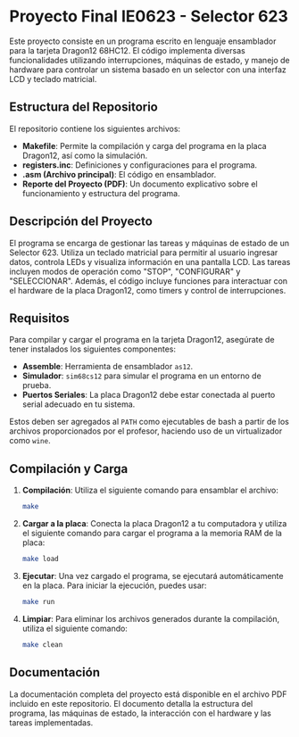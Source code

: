 # Proyecto Final IE0623 - Selector 623

Este proyecto consiste en un programa escrito en lenguaje ensamblador para la tarjeta Dragon12 68HC12. El código implementa diversas funcionalidades utilizando interrupciones, máquinas de estado, y manejo de hardware para controlar un sistema basado en un selector con una interfaz LCD y teclado matricial.

## Estructura del Repositorio

El repositorio contiene los siguientes archivos:

- **Makefile**: Permite la compilación y carga del programa en la placa Dragon12, así como la simulación.
- **registers.inc**: Definiciones y configuraciones para el programa.
- **.asm (Archivo principal)**: El código en ensamblador.
- **Reporte del Proyecto (PDF)**: Un documento explicativo sobre el funcionamiento y estructura del programa.

## Descripción del Proyecto

El programa se encarga de gestionar las tareas y máquinas de estado de un Selector 623. Utiliza un teclado matricial para permitir al usuario ingresar datos, controla LEDs y visualiza información en una pantalla LCD. Las tareas incluyen modos de operación como "STOP", "CONFIGURAR" y "SELECCIONAR". Además, el código incluye funciones para interactuar con el hardware de la placa Dragon12, como timers y control de interrupciones.

## Requisitos

Para compilar y cargar el programa en la tarjeta Dragon12, asegúrate de tener instalados los siguientes componentes:

- **Assemble**: Herramienta de ensamblador `as12`.
- **Simulador**: `sim68cs12` para simular el programa en un entorno de prueba.
- **Puertos Seriales**: La placa Dragon12 debe estar conectada al puerto serial adecuado en tu sistema.

Estos deben ser agregados al `PATH` como ejecutables de bash a partir de los archivos proporcionados por el profesor, haciendo uso de un virtualizador como `wine`.

## Compilación y Carga

1. **Compilación**: Utiliza el siguiente comando para ensamblar el archivo:

   ```bash
   make
   ```

2. **Cargar a la placa**: Conecta la placa Dragon12 a tu computadora y utiliza el siguiente comando para cargar el programa a la memoria RAM de la placa:

   ```bash
   make load
   ```

3. **Ejecutar**: Una vez cargado el programa, se ejecutará automáticamente en la placa. Para iniciar la ejecución, puedes usar:

   ```bash
   make run
   ```

4. **Limpiar**: Para eliminar los archivos generados durante la compilación, utiliza el siguiente comando:

   ```bash
   make clean
   ```

## Documentación

La documentación completa del proyecto está disponible en el archivo PDF incluido en este repositorio. 
El documento detalla la estructura del programa, las máquinas de estado, la interacción con el hardware y las tareas implementadas.
